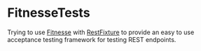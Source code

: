 # FitnesseTests

Trying to use [Fitnesse](http://www.fitnesse.org/) with [RestFixture](https://github.com/smartrics/RestFixture)
to provide an easy to use acceptance testing framework for testing REST endpoints.
